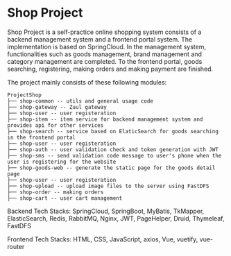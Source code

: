 # Shop Project

Shop Project is a self-practice online shopping system consists of a backend management system and a frontend portal system. The implementation is based on SpringCloud. In the management system, functionalities such as goods management, brand management and category management are completed. To the frontend portal, goods searching, registering, making orders and making payment are finished.

The project mainly consists of these following modules:

```
ProjectShop
├── shop-common -- utils and general usage code
├── shop-gateway -- Zuul gateway
├── shop-user -- user registeration
├── shop-item -- item service for backend management system and provides api for other services
├── shop-search -- service based on ElaticSearch for goods searching in the frontend portal
├── shop-user -- user registeration
├── shop-auth -- user validation check and token generation with JWT
├── shop-sms -- send validation code message to user's phone when the user is registering for the website
├── shop-goods-web -- generate the static page for the goods detail page
├── shop-user -- user registeration
├── shop-upload -- upload image files to the server using FastDFS
├── shop-order -- making orders
├── shop-cart -- user cart management
```

Backend Tech Stacks: 
SpringCloud, SpringBoot, MyBatis, TkMapper, ElasticSearch, Redis, RabbitMQ, Nginx, JWT, PageHelper, Druid, Thymeleaf, FastDFS

Frontend Tech Stacks: 
HTML, CSS, JavaScript, axios, Vue, vuetify, vue-router
